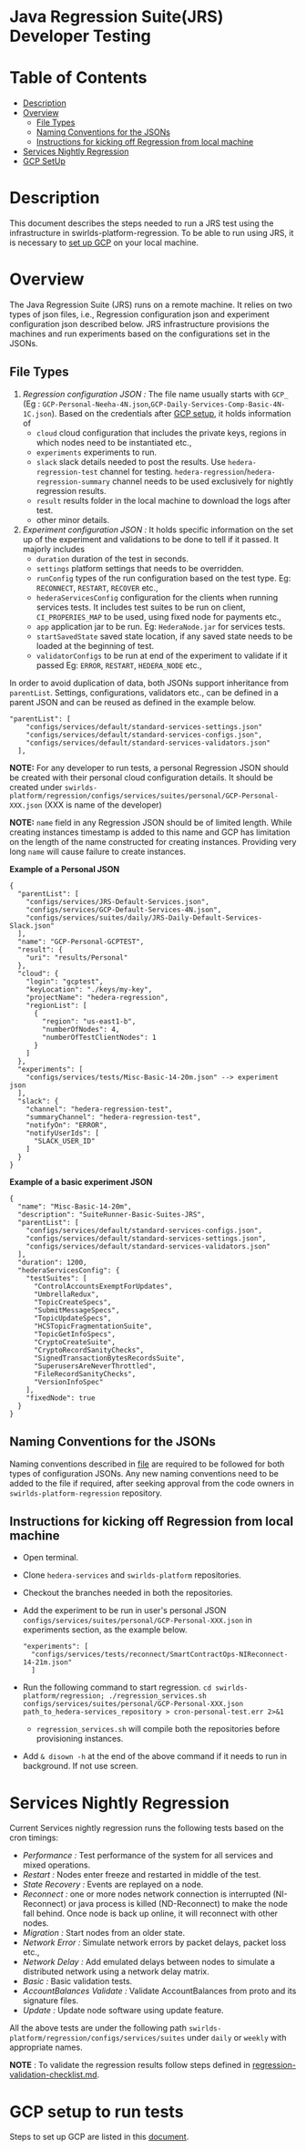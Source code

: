 # Java Regression Suite(JRS) Developer Testing

# **Table of Contents**

- [Description](#description)
- [Overview](#overview)
  - [File Types](#file-types)
  - [Naming Conventions for the JSONs](#naming-conventions)
  - [Instructions for kicking off Regression from local machine](#instructions)
- [Services Nightly Regression](#nightly-regression)
- [GCP SetUp](#gcp_setup)

<a name="description"></a>

# **Description**

This document describes the steps needed to run a JRS test using the infrastructure in
swirlds-platform-regression. To be able to run using JRS, it is necessary to [set up GCP](https://github.com/hashgraph/hedera-services/blob/docs/dev/GCP-setup.md) on your local machine.

<a name="overview"></a>

# **Overview**

The Java Regression Suite (JRS) runs on a remote machine. It relies on two types of json files, i.e., Regression configuration json and experiment configuration json described below. JRS infrastructure provisions the machines and run experiments based on the configurations set in the JSONs.

<a name="file-types"></a>

## **File Types**

1. _Regression configuration JSON :_ The file name usually starts with `GCP_` (Eg : `GCP-Personal-Neeha-4N.json`,`GCP-Daily-Services-Comp-Basic-4N-1C.json`). Based on the credentials after [GCP setup](#gcp_setup), it holds information of
   - `cloud` cloud configuration that includes the private keys, regions in which nodes need to be instantiated etc.,
   - `experiments` experiments to run.
   - `slack` slack details needed to post the results. Use `hedera-regression-test` channel for testing. `hedera-regression`/`hedera-regression-summary` channel needs to be used exclusively for nightly regression results.
   - `result` results folder in the local machine to download the logs after test.
   - other minor details.
2. _Experiment configuration JSON :_ It holds specific information on the set up of the experiment and validations to be done to tell if it passed.  It majorly includes
   - `duration` duration of the test in seconds.
   - `settings` platform settings that needs to be overridden.
   - `runConfig` types of the run configuration based on the test type. Eg: `RECONNECT`, `RESTART`, `RECOVER` etc.,
   - `hederaServicesConfig`  configuration for the clients when running services tests. It includes test suites to be run on client, `CI_PROPERIES_MAP`  to be used, using fixed node for payments etc.,
   - `app` application jar to be run. Eg: `HederaNode.jar` for services tests.
   - `startSavedState` saved state location, if any saved state needs to be loaded at the beginning of test.
   - `validatorConfigs` to be run at end of the experiment to validate if it passed Eg: `ERROR`, `RESTART`, `HEDERA_NODE` etc.,

In order to avoid duplication of data, both JSONs support inheritance from `parentList`. Settings, configurations, validators etc., can be defined in a parent JSON and can be reused as defined in the example below.

```
"parentList": [
    "configs/services/default/standard-services-settings.json"
    "configs/services/default/standard-services-configs.json",
    "configs/services/default/standard-services-validators.json"
  ],
```

**NOTE:** For any developer to run tests, a personal Regression JSON should be created with their personal cloud configuration details.
It should be created under `swirlds-platform/regression/configs/services/suites/personal/GCP-Personal-XXX.json` (XXX is name of the developer)

**NOTE:** `name` field in any Regression JSON should be of limited length. While creating instances timestamp is added to this name and GCP has limitation on the length of the name constructed for creating instances.
Providing very long `name` will cause failure to create instances.

**Example of a Personal JSON**

```
{
  "parentList": [
    "configs/services/JRS-Default-Services.json",
    "configs/services/GCP-Default-Services-4N.json",
    "configs/services/suites/daily/JRS-Daily-Default-Services-Slack.json"
  ],
  "name": "GCP-Personal-GCPTEST",
  "result": {
    "uri": "results/Personal"
  },
  "cloud": {
    "login": "gcptest",
    "keyLocation": "./keys/my-key",
    "projectName": "hedera-regression",
    "regionList": [
      {
        "region": "us-east1-b",
        "numberOfNodes": 4,
        "numberOfTestClientNodes": 1
      }
    ]
  },
  "experiments": [
    "configs/services/tests/Misc-Basic-14-20m.json" --> experiment json
  ],
  "slack": {
    "channel": "hedera-regression-test",
    "summaryChannel": "hedera-regression-test",
    "notifyOn": "ERROR",
    "notifyUserIds": [
      "SLACK_USER_ID"
    ]
  }
}
```

**Example of a basic experiment JSON**

```
{
  "name": "Misc-Basic-14-20m",
  "description": "SuiteRunner-Basic-Suites-JRS",
  "parentList": [
    "configs/services/default/standard-services-configs.json",
    "configs/services/default/standard-services-settings.json",
    "configs/services/default/standard-services-validators.json"
  ],
  "duration": 1200,
  "hederaServicesConfig": {
    "testSuites": [
      "ControlAccountsExemptForUpdates",
      "UmbrellaRedux",
      "TopicCreateSpecs",
      "SubmitMessageSpecs",
      "TopicUpdateSpecs",
      "HCSTopicFragmentationSuite",
      "TopicGetInfoSpecs",
      "CryptoCreateSuite",
      "CryptoRecordSanityChecks",
      "SignedTransactionBytesRecordsSuite",
      "SuperusersAreNeverThrottled",
      "FileRecordSanityChecks",
      "VersionInfoSpec"
    ],
    "fixedNode": true
  }
}
```

<a name="naming-conventions"></a>

## **Naming Conventions for the JSONs**

Naming conventions described in [file](https://github.com/swirlds/swirlds-platform-regression/blob/main/docs/regression-test-naming-standards.md) are required to be followed for both types of configuration JSONs.
Any new naming conventions need to be added to the file if required, after seeking approval from the code owners in `swirlds-platform-regression` repository.

<a name="instructions"></a>

## **Instructions for kicking off Regression from local machine**

- Open terminal.
- Clone `hedera-services` and `swirlds-platform` repositories.
- Checkout the branches needed in both the repositories.
- Add the experiment to be run in user's personal JSON `configs/services/suites/personal/GCP-Personal-XXX.json` in experiments section, as the example below.

  ```
  "experiments": [
    "configs/services/tests/reconnect/SmartContractOps-NIReconnect-14-21m.json"
    ]
  ```
- Run the following command to start regression.
  `cd swirlds-platform/regression;
  ./regression_services.sh configs/services/suites/personal/GCP-Personal-XXX.json path_to_hedera-services_repository > cron-personal-test.err 2>&1`
  - `regression_services.sh` will compile both the repositories before provisioning instances.
- Add `& disown -h` at the end of the above command if it needs to run in background. If not use screen.

<a name="nightly-regression"></a>

# **Services Nightly Regression**

Current Services nightly regression runs the following tests based on the cron timings:
- _Performance :_ Test performance of the system for all services and mixed operations.
- _Restart :_ Nodes enter freeze and restarted in middle of the test.
- _State Recovery :_ Events are replayed on a node.
- _Reconnect :_ one or more nodes network connection is interrupted (NI-Reconnect) or java process is killed (ND-Reconnect) to make the node fall behind. Once node is back up online, it will reconnect with other nodes.
- _Migration :_ Start nodes from an older state.
- _Network Error :_ Simulate network errors by packet delays, packet loss etc.,
- _Network Delay :_ Add emulated delays between nodes to simulate a distributed network using a network delay matrix.
- _Basic :_ Basic validation tests.
- _AccountBalances Validate :_ Validate AccountBalances from proto and its signature files.
- _Update :_ Update node software using update feature.

All the above tests are under the following path `swirlds-platform/regression/configs/services/suites` under `daily` or `weekly`  with appropriate names.

**NOTE** : To validate the regression results follow steps defined in [regression-validation-checklist.md](https://github.com/swirlds/swirlds-platform-regression/blob/main/docs/regression-validation-checklist.md).

<a name="gcp_setup"></a>

# **GCP setup to run tests**

Steps to set up GCP are listed in this [document](https://github.com/hashgraph/hedera-services/blob/docs/dev/GCP-setup.md).
